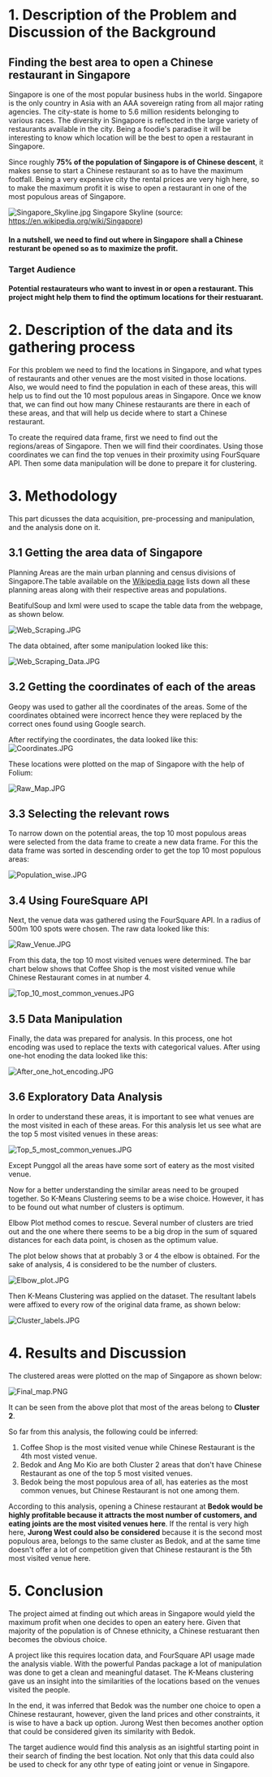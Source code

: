 
# 1. Description of the Problem and Discussion of the Background 

## Finding the best area to open a Chinese restaurant in Singapore

Singapore is one of the most popular business hubs in the world.  Singapore is the only country in Asia with an AAA sovereign rating from all major rating agencies. The city-state is home to 5.6 million residents belonging to various races. The diversity in Singapore is reflected in the large variety of restaurants available in the city. Being a foodie's paradise it will be interesting to know which location will be the best to open a restaurant in Singapore.

Since roughly **75% of the population of Singapore is of Chinese descent**, it makes sense to start a Chinese restaurant so as to have the maximum footfall. Being a very expensive city the rental prices are very high here, so to make the maximum profit it is wise to open a restaurant in one of the most populous areas of Singapore.

![Singapore_Skyline.jpg](attachment:Singapore_Skyline.jpg)
        Singapore Skyline (source: <https://en.wikipedia.org/wiki/Singapore>)        

#### In a nutshell, we need to find out where in Singapore shall a Chinese resturant be opened so as to maximize the profit.

### Target Audience

#### Potential restaurateurs who want to invest in or open a restaurant. This project might help them to find the optimum locations for their restuarant.



# 2. Description of the data and its gathering process

For this problem we need to find the locations in Singapore, and what types of restaurants and other venues are the most visited in those locations. Also, we would need to find the population in each of
these areas, this will help us to find out the 10 most populous areas in Singapore. Once we know that, we can find out how many Chinese restaurants are there in each of these areas, and that will help
us decide where to start a Chinese restaurant.

To create the required data frame, first we need to find out the regions/areas of Singapore. Then we will find their coordinates. Using those coordinates we can find the top venues in their proximity using FourSquare API. Then some data manipulation will be done to prepare it for clustering.

# 3. Methodology

This part dicusses the data acquisition, pre-processing and manipulation, and the analysis done on it.

## 3.1 Getting the area data of Singapore

Planning Areas are the main urban planning and census divisions of Singapore.The table available on the [Wikipedia page](https://en.wikipedia.org/wiki/Planning_Areas_of_Singapore) lists down all these planning areas along with their respective areas and populations.

BeatifulSoup and lxml were used to scape the table data from the webpage, as shown below.

![Web_Scraping.JPG](attachment:Web_Scraping.JPG)

The data obtained, after some manipulation looked like this:

![Web_Scraping_Data.JPG](attachment:Web_Scraping_Data.JPG)


## 3.2 Getting the coordinates of each of the areas

Geopy was used to gather all the coordinates of the areas. Some of the coordinates obtained were incorrect
hence they were replaced by the correct ones found using Google search.

After rectifying the coordinates, the data looked like this:
![Coordinates.JPG](attachment:Coordinates.JPG)

These locations were plotted on the map of Singapore with the help of Folium:

![Raw_Map.JPG](attachment:Raw_Map.JPG)


## 3.3 Selecting the relevant rows

To narrow down on the potential areas, the top 10 most populous areas were selected from the data frame
to create a new data frame. For this the data frame was sorted in descending order to get the top 10 most populous areas:

![Population_wise.JPG](attachment:Population_wise.JPG)


## 3.4 Using FoureSquare API

Next, the venue data was gathered using the FourSquare API. In a radius of 500m 100 spots were chosen. The raw data looked like this:

![Raw_Venue.JPG](attachment:Raw_Venue.JPG)

From this data, the top 10 most visited venues were determined. The bar chart below
shows that Coffee Shop is the most visited venue while Chinese Restaurant comes in at number 4.

![Top_10_most_common_venues.JPG](attachment:Top_10_most_common_venues.JPG)


## 3.5 Data Manipulation

Finally, the data was prepared for analysis. In this process, one hot encoding was used to replace the
texts with categorical values. After using one-hot enoding the data looked like this:

![After_one_hot_encoding.JPG](attachment:After_one_hot_encoding.JPG)

## 3.6 Exploratory Data Analysis

In order to understand these areas, it is important to see what venues are the most visited in each of these areas.
For this analysis let us see what are the top 5 most visited venues in these areas:

![Top_5_most_common_venues.JPG](attachment:Top_5_most_common_venues.JPG)

Except Punggol all the areas have some sort of eatery as the most visited venue.

Now for a better understanding the similar areas need to be grouped together. So  K-Means Clustering seems to be a wise choice. However, it has to be found out what number of clusters is optimum.

Elbow Plot method comes to rescue. Several number of clusters are tried out and the one
where there seems to be a big drop in the sum of squared distances for each data point, is chosen as the optimum value.

The plot below shows that at probably 3 or 4 the elbow is obtained. For the sake of
analysis, 4 is considered to be the number of clusters.

![Elbow_plot.JPG](attachment:Elbow_plot.JPG)

Then K-Means Clustering was applied on the dataset. The resultant labels were affixed to
every row of the original data frame, as shown below:

![Cluster_labels.JPG](attachment:Cluster_labels.JPG)

# 4. Results and Discussion

The clustered areas were plotted on the map of Singapore as shown below:

![Final_map.PNG](attachment:Final_map.PNG)

It can be seen from the above plot that most of the areas belong to **Cluster 2**.

So far from this analysis, the following could be inferred:

1. Coffee Shop is the most visited venue while Chinese Restaurant is the 4th most visted venue. 
2. Bedok and Ang Mo Kio are both Cluster 2 areas that don't have Chinese Restaurant as
   one of the top 5 most visited venues.
3. Bedok being the most populous area of all, has eateries as the most common venues, but Chinese Restaurant is not one among them.

According to this analysis, opening a Chinese restaurant at **Bedok would be highly profitable because it attracts the most number of customers, and eating joints are the most visited venues here**. If the rental is very high here, **Jurong West could also be considered** because it is the second most populous area, belongs to the same cluster as Bedok, and at the same time doesn't offer a lot of competition given that Chinese restaurant is the 5th most visited venue here.

# 5. Conclusion

The project aimed at finding out which areas in Singapore would yield the maximum profit  when one decides to open an eatery here. Given that majority of the population is of Chnese ethnicity, a Chinese restuarant then becomes the obvious choice.

A project like this requires location data, and FourSquare API usage made the analysis viable. With the powerful Pandas package a lot of manipulation was done to get a clean and meaningful dataset. The K-Means clustering gave us an insight into the similarities of the locations based on the venues visited the people.

In the end, it was inferred that Bedok was the number one choice to open a Chinese restaurant, however, given the land prices and other constraints, it is wise to have a back up option. Jurong West then becomes another option that could be considered given its similarity with Bedok.

The target audience would find this analysis as an isightful starting point in their search of finding the best location. Not only that this data could also be used to check for any othr type of eating joint or venue in Singapore.

